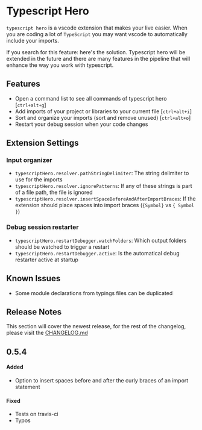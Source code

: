 # Typescript Hero

`typescript hero` is a vscode extension that makes your live easier.
When you are coding a lot of `TypeScript` you may want vscode to automatically
include your imports.

If you search for this feature: here's the solution. Typescript hero will be extended
in the future and there are many features in the pipeline that will enhance the way you
work with typescript.

## Features

- Open a command list to see all commands of typescript hero [`ctrl+alt+g`]
- Add imports of your project or libraries to your current file [`ctrl+alt+i`]
- Sort and organize your imports (sort and remove unused) [`ctrl+alt+o`]
- Restart your debug session when your code changes

## Extension Settings

### Input organizer

- `typescriptHero.resolver.pathStringDelimiter`: The string delimiter to use for the imports
- `typescriptHero.resolver.ignorePatterns`: If any of these strings is part of a file path, the file is ignored
- `typescriptHero.resolver.insertSpaceBeforeAndAfterImportBraces`: If the extension should place spaces into import braces (`{Symbol}` vs `{ Symbol }`)

### Debug session restarter

- `typescriptHero.restartDebugger.watchFolders`: Which output folders should be watched to trigger a restart
- `typescriptHero.restartDebugger.active`: Is the automatical debug restarter active at startup 

## Known Issues

- Some module declarations from typings files can be duplicated

## Release Notes

This section will cover the newest release, for the rest of the changelog,
please visit the [CHANGELOG.md](CHANGELOG.md)

## 0.5.4
#### Added
- Option to insert spaces before and after the curly braces of an import statement

#### Fixed
- Tests on travis-ci
- Typos